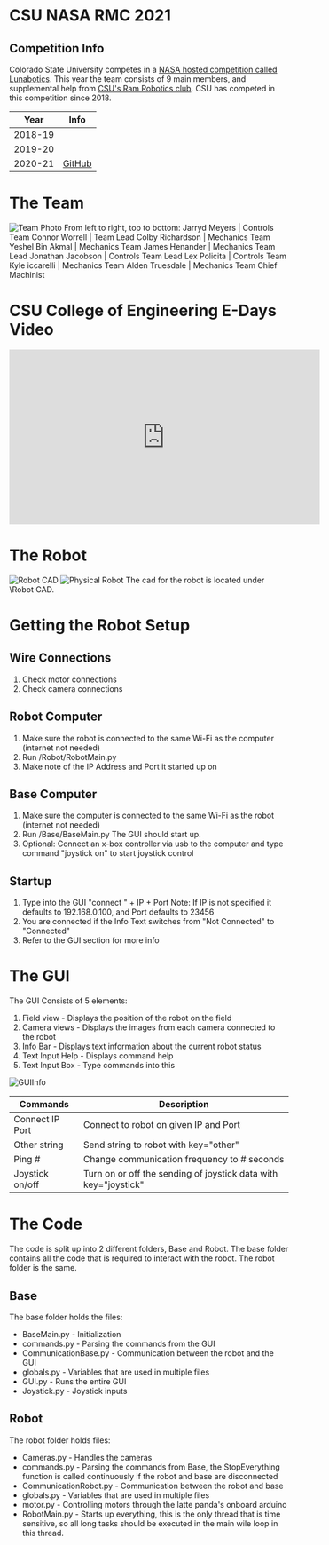 # CSU NASA RMC 2021

## Competition Info

Colorado State University competes in a [NASA hosted competition called Lunabotics](https://www.nasa.gov/offices/education/centers/kennedy/technology/nasarmc.html). This year the team consists of 9 main members, and supplemental help from [CSU's Ram Robotics club](https://www.engr.colostate.edu/organizations/robotics/ram_robotics/). CSU has competed in this competition since 2018.

| Year    | Info                                      |
| ------- | ----------------------------------------- |
| 2018-19 |                                           |
| 2019-20 |                                           |
| 2020-21 | [GitHub](https://github.com/CSU-NASA-RMC) |

# The Team
![Team Photo](/Images/RMCTeamPhoto2021.jpg)
From left to right, top to bottom:
Jarryd Meyers | Controls Team
Connor Worrell | Team Lead
Colby Richardson | Mechanics Team
Yeshel Bin Akmal | Mechanics Team
James Henander | Mechanics Team Lead
Jonathan Jacobson | Controls Team Lead
Lex Policita | Controls Team
Kyle iccarelli | Mechanics Team
Alden Truesdale | Mechanics Team Chief Machinist

# CSU College of Engineering E-Days Video
<iframe width="560" height="315" src="https://www.youtube.com/embed/4SlOJLiJ2u4" title="YouTube video player" frameborder="0" allow="accelerometer; autoplay; clipboard-write; encrypted-media; gyroscope; picture-in-picture" allowfullscreen></iframe>

# The Robot
![Robot CAD](/Images/View1.png)
![Physical Robot](/Images/RobotPhysical.jpg)
The cad for the robot is located under \Robot CAD.

# Getting the Robot Setup

## Wire Connections
1. Check motor connections
2. Check camera connections

## Robot Computer
1. Make sure the robot is connected to the same Wi-Fi as the computer (internet not needed)
2. Run /Robot/RobotMain.py
3. Make note of the IP Address and Port it started up on

## Base Computer
1. Make sure the computer is connected to the same Wi-Fi as the robot (internet not needed)
2. Run /Base/BaseMain.py
   The GUI should start up.
3. Optional: Connect an x-box controller via usb to the computer and type command "joystick on" to start joystick control

## Startup
1. Type into the GUI "connect " + IP + Port
   Note: If IP is not specified it defaults to 192.168.0.100, and Port defaults to 23456
2. You are connected if the Info Text switches from "Not Connected" to "Connected"
3. Refer to the GUI section for more info

# The GUI

The GUI Consists of 5 elements:

1. Field view - Displays the position of the robot on the field
2. Camera views - Displays the images from each camera connected to the robot
3. Info Bar - Displays text information about the current robot status
4. Text Input Help - Displays command help
5. Text Input Box - Type commands into this

![GUIInfo](/Images/GUIInfo.png)

| Commands        | Description                                                  |
| --------------- | ------------------------------------------------------------ |
| Connect IP Port | Connect to robot on given IP and Port                        |
| Other string    | Send string to robot with key="other"                        |
| Ping #          | Change communication frequency to # seconds                  |
| Joystick on/off | Turn on or off the sending of joystick data with key="joystick" |

# The Code

The code is split up into 2 different folders, Base and Robot. The base folder contains all the code that is required to interact with the robot. The robot folder is the same.

## Base

The base folder holds the files:

* BaseMain.py - Initialization
* commands.py - Parsing the commands from the GUI
* CommunicationBase.py - Communication between the robot and the GUI
* globals.py - Variables that are used in multiple files
* GUI.py - Runs the entire GUI
* Joystick.py - Joystick inputs

## Robot

The robot folder holds files:

* Cameras.py - Handles the cameras
* commands.py - Parsing the commands from Base, the StopEverything function is called continuously if the robot and base are disconnected
* CommunicationRobot.py - Communication between the robot and base
* globals.py - Variables that are used in multiple files
* motor.py - Controlling motors through the latte panda's onboard arduino
* RobotMain.py - Starts up everything, this is the only thread that is time sensitive, so all long tasks should be executed in the main wile loop in this thread.

